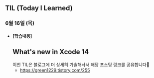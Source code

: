 ## TIL (Today I Learned)

### 6월 16일 (목)   

- #### [학습내용]    
  ## What's new in Xcode 14  
  이번 TIL은 블로그에 더 상세히 기술해놔서 해당 포스팅 링크를 공유합니다🙌
  - https://green1229.tistory.com/255